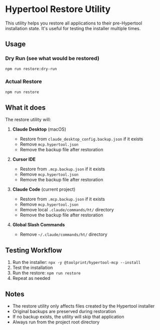 # Hypertool Restore Utility

This utility helps you restore all applications to their pre-Hypertool installation state. It's useful for testing the installer multiple times.

## Usage

### Dry Run (see what would be restored)

```bash
npm run restore:dry-run
```

### Actual Restore

```bash
npm run restore
```

## What it does

The restore utility will:

1. **Claude Desktop** (macOS)
   - Restore from `claude_desktop_config.backup.json` if it exists
   - Remove `mcp.hypertool.json`
   - Remove the backup file after restoration

2. **Cursor IDE**
   - Restore from `.mcp.backup.json` if it exists
   - Remove `mcp.hypertool.json`
   - Remove the backup file after restoration

3. **Claude Code** (current project)
   - Restore from `.mcp.backup.json` if it exists
   - Remove `mcp.hypertool.json`
   - Remove local `.claude/commands/ht/` directory
   - Remove the backup file after restoration

4. **Global Slash Commands**
   - Remove `~/.claude/commands/ht/` directory

## Testing Workflow

1. Run the installer: `npx -y @toolprint/hypertool-mcp --install`
2. Test the installation
3. Run the restore: `npm run restore`
4. Repeat as needed

## Notes

- The restore utility only affects files created by the Hypertool installer
- Original backups are preserved during restoration
- If no backup exists, the utility will skip that application
- Always run from the project root directory
